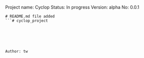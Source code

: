 Project name: Cyclop
Status: In progress
Version: alpha
No: 0.0.1

```
# README.md file added
```# cyclop_project






Author: tw